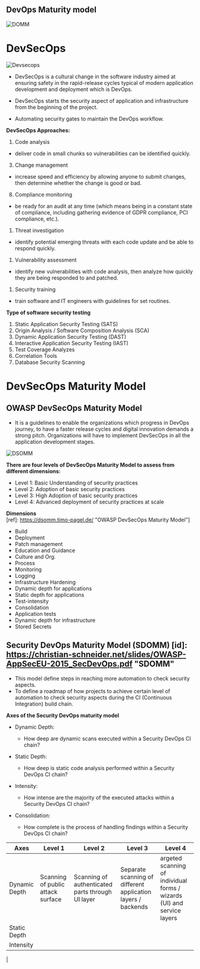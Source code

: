 ## **DevOps Maturity model**

![DOMM](https://www.veritis.com/wp-content/uploads/2019/10/devops-maturity-model-involves-five-transformation-stages.jpg)


# **DevSecOps**

![Devsecops](https://pbs.twimg.com/media/C77wryoVQAA0RZ8?format=jpg&name=large)

- DevSecOps is a cultural change in the software industry aimed at ensuring safety in the rapid-release cycles typical of modern application development and deployment which is DevOps.

- DevSecOps starts the security aspect of application and infrastructure from the beginning of the project.

- Automating security gates to maintain the DevOps workflow.

**DevSecOps Approaches:**

1. Code analysis
  - deliver code in small chunks so vulnerabilities can be identified quickly.

3. Change management
  - increase speed and efficiency by allowing anyone to submit changes, then determine whether the change is good or bad.
8. Compliance monitoring
  - be ready for an audit at any time (which means being in a constant state of compliance, including gathering evidence of GDPR compliance, PCI compliance, etc.).
1. Threat investigation
  - identify potential emerging threats with each code update and be able to respond quickly.
1. Vulnerability assessment
  - identify new vulnerabilities with code analysis, then analyze how quickly they are being responded to and patched.
1. Security training
  - train software and IT engineers with guidelines for set routines.

**Type of software security testing**

1. Static Application Security Testing (SATS)
3. Origin Analysis / Software Composition Analysis (SCA)
8. Dynamic Application Security Testing (DAST)
1. Interactive Application Security Testing (IAST)
1. Test Coverage Analyzes
1. Correlation Tools
1. Database Security Scanning


  # **DevSecOps Maturity Model**

## **OWASP DevSecOps Maturity Model**

-  It is a guidelines to enable the organizations which progress in DevOps journey, to have a faster release cycles and digital innovation demands a strong pitch. Organizations will have to implement DevSecOps in all the application development stages.


![DSOMM](https://owasp.org/www-project-devsecops-maturity-model/assets/images/impl.png)

**There are four levels of DevSecOps Maturity Model to assess from different dimensions:**
- Level 1: Basic Understanding of security practices
- Level 2: Adoption of basic security practices
- Level 3: High Adoption of basic security practices
- Level 4: Advanced deployment of security practices at scale

**Dimensions**  
[ref]: https://dsomm.timo-pagel.de/ "OWASP DevSecOps Maturity Model"]
- Build
- Deployment
- Patch management
- Education and Guidance
- Culture and Org.
-  Process
- Monitoring
- Logging
- Infrastructure Hardening
- Dynamic depth for applications
-  Static depth for applications
- Test-intensity
- Consolidation
- Application tests
- Dynamic depth for infrastructure
-  Stored Secrets

## **Security DevOps Maturity Model (SDOMM)** [id]: https://christian-schneider.net/slides/OWASP-AppSecEU-2015_SecDevOps.pdf "SDOMM"

- This model define steps in reaching more automation to check security aspects.
- To define a roadmap of how projects to achieve certain level of automation to check security aspects during the CI (Continuous Integration) build chain.

**Axes of the Security DevOps maturity model**

- Dynamic Depth:
  - How deep are dynamic scans executed within a Security DevOps CI chain?

- Static Depth:
  - How deep is static code analysis performed within a Security DevOps CI chain?

- Intensity:
  - How intense are the majority of the executed attacks within a Security DevOps CI chain?

- Consolidation:
  - How complete is the process of handling findings within a Security DevOps CI chain?


|Axes| Level 1| Level 2| Level 3| Level 4|
|--------------|---------------|-------------|-----------|------------|
|Dynamic Depth|Scanning of public attack surface| Scanning of authenticated parts through UI layer |Separate scanning of different application layers / backends| argeted scanning of individual forms / wizards (UI) and service layers|
|Static Depth|  |   |   |     |
|Intensity|     |     |       |       |
|
